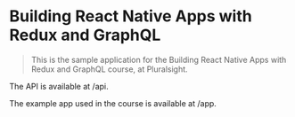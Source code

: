 # Building React Native Apps with Redux and GraphQL

> This is the sample application for the Building React Native Apps with Redux and GraphQL course, at Pluralsight.

The API is available at /api.

The example app used in the course is available at /app.
